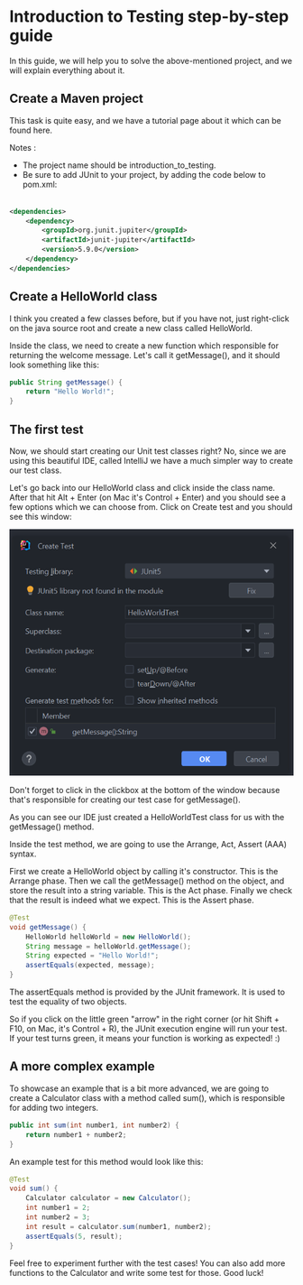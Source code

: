 # Introduction to Testing step-by-step guide

In this guide, we will help you to solve the above-mentioned project, and we will explain everything about it.

## Create a Maven project

This task is quite easy, and we have a tutorial page about it which can be found here.

Notes :

* The project name should be introduction_to_testing.
* Be sure to add JUnit to your project, by adding the code below to pom.xml:

```xml

<dependencies>
    <dependency>
        <groupId>org.junit.jupiter</groupId>
        <artifactId>junit-jupiter</artifactId>
        <version>5.9.0</version>
    </dependency>
</dependencies>
```

## Create a HelloWorld class

I think you created a few classes before, but if you have not, just right-click on the java source root and create a new
class called HelloWorld.

Inside the class, we need to create a new function which responsible for returning the welcome message. Let's call it
getMessage(), and it should look something like this:

```java
public String getMessage() {
    return "Hello World!";
}
```

## The first test

Now, we should start creating our Unit test classes right? No, since we are using this beautiful IDE, called IntelliJ we
have a much simpler way to create our test class.

Let's go back into our HelloWorld class and click inside the class name. After that hit Alt + Enter (on Mac it's
Control + Enter) and you should see a few options which we can choose from. Click on Create test and you should see this
window:

![hello-world](../../media/hello-world-test1.png)

Don't forget to click in the clickbox at the bottom of the window because that's responsible for creating our test case
for getMessage().

As you can see our IDE just created a HelloWorldTest class for us with the getMessage() method.

Inside the test method, we are going to use the Arrange, Act, Assert (AAA) syntax.

First we create a HelloWorld object by calling it's constructor. This is the Arrange phase. Then we call the
getMessage() method on the object, and store the result into a string variable. This is the Act phase. Finally we check
that the result is indeed what we expect. This is the Assert phase.

```java
@Test
void getMessage() {
    HelloWorld helloWorld = new HelloWorld();
    String message = helloWorld.getMessage();
    String expected = "Hello World!";
    assertEquals(expected, message);
}
```

The assertEquals method is provided by the JUnit framework. It is used to test the equality of two objects.

So if you click on the little green "arrow" in the right corner (or hit Shift + F10, on Mac, it's Control + R), the
JUnit execution engine will run your test. If your test turns green, it means your function is working as expected! :)

## A more complex example

To showcase an example that is a bit more advanced, we are going to create a Calculator class with a method called
sum(), which is responsible for adding two integers.

```java
public int sum(int number1, int number2) {
    return number1 + number2;
}
```

An example test for this method would look like this:

```java
@Test
void sum() {
    Calculator calculator = new Calculator();
    int number1 = 2;
    int number2 = 3;
    int result = calculator.sum(number1, number2);
    assertEquals(5, result);
}
```

Feel free to experiment further with the test cases! You can also add more functions to the Calculator and write some
test for those. Good luck!